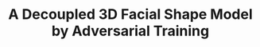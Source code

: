 ---
title: "A Decoupled 3D Facial Shape Model by Adversarial Training"
year: 2019
pdf_url: "https://arxiv.org/pdf/1902.03619.pdf"
category: "vision"
author_list: "Victoria Fernandez Abrevaya, Adnane Boukhayma, Stefanie Wuhrer, Edmond Boyer"
grant: "MURI"
pub_in: "International Conference on Computer Vision 2019"
---